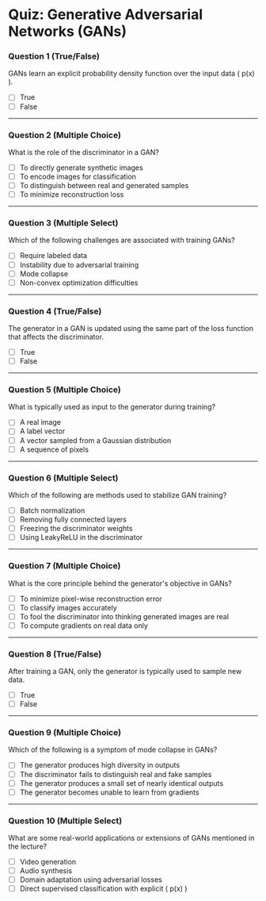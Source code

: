 # Quiz: Generative Adversarial Networks (GANs)

### Question 1 (True/False)
GANs learn an explicit probability density function over the input data \( p(x) \).

- [ ] True
- [ ] False

---

### Question 2 (Multiple Choice)
What is the role of the discriminator in a GAN?

- [ ] To directly generate synthetic images
- [ ] To encode images for classification
- [ ] To distinguish between real and generated samples
- [ ] To minimize reconstruction loss

---

### Question 3 (Multiple Select)
Which of the following challenges are associated with training GANs?

- [ ] Require labeled data
- [ ] Instability due to adversarial training
- [ ] Mode collapse
- [ ] Non-convex optimization difficulties

---

### Question 4 (True/False)
The generator in a GAN is updated using the same part of the loss function that affects the discriminator.

- [ ] True
- [ ] False

---

### Question 5 (Multiple Choice)
What is typically used as input to the generator during training?

- [ ] A real image
- [ ] A label vector
- [ ] A vector sampled from a Gaussian distribution
- [ ] A sequence of pixels

---

### Question 6 (Multiple Select)
Which of the following are methods used to stabilize GAN training?

- [ ] Batch normalization
- [ ] Removing fully connected layers
- [ ] Freezing the discriminator weights
- [ ] Using LeakyReLU in the discriminator

---

### Question 7 (Multiple Choice)
What is the core principle behind the generator's objective in GANs?

- [ ] To minimize pixel-wise reconstruction error
- [ ] To classify images accurately
- [ ] To fool the discriminator into thinking generated images are real
- [ ] To compute gradients on real data only

---

### Question 8 (True/False)
After training a GAN, only the generator is typically used to sample new data.

- [ ] True
- [ ] False

---

### Question 9 (Multiple Choice)
Which of the following is a symptom of mode collapse in GANs?

- [ ] The generator produces high diversity in outputs
- [ ] The discriminator fails to distinguish real and fake samples
- [ ] The generator produces a small set of nearly identical outputs
- [ ] The generator becomes unable to learn from gradients

---

### Question 10 (Multiple Select)
What are some real-world applications or extensions of GANs mentioned in the lecture?

- [ ] Video generation
- [ ] Audio synthesis
- [ ] Domain adaptation using adversarial losses
- [ ] Direct supervised classification with explicit \( p(x) \)
